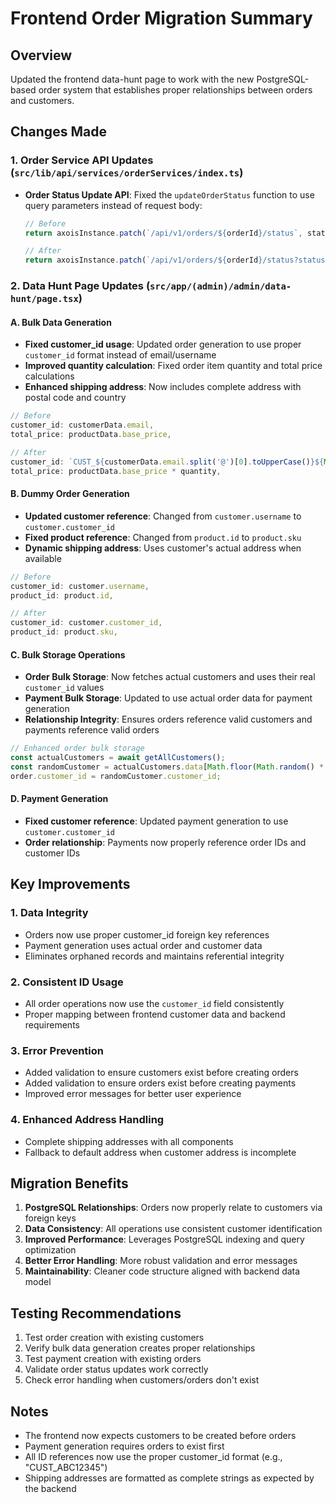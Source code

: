 # Frontend Order Migration Summary

## Overview
Updated the frontend data-hunt page to work with the new PostgreSQL-based order system that establishes proper relationships between orders and customers.

## Changes Made

### 1. Order Service API Updates (`src/lib/api/services/orderServices/index.ts`)

- **Order Status Update API**: Fixed the `updateOrderStatus` function to use query parameters instead of request body:
  ```typescript
  // Before
  return axoisInstance.patch(`/api/v1/orders/${orderId}/status`, status);
  
  // After  
  return axoisInstance.patch(`/api/v1/orders/${orderId}/status?status=${status}`);
  ```

### 2. Data Hunt Page Updates (`src/app/(admin)/admin/data-hunt/page.tsx`)

#### A. Bulk Data Generation
- **Fixed customer_id usage**: Updated order generation to use proper `customer_id` format instead of email/username
- **Improved quantity calculation**: Fixed order item quantity and total price calculations
- **Enhanced shipping address**: Now includes complete address with postal code and country

```typescript
// Before
customer_id: customerData.email,
total_price: productData.base_price,

// After
customer_id: `CUST_${customerData.email.split('@')[0].toUpperCase()}${Math.random().toString(36).substr(2, 4).toUpperCase()}`,
total_price: productData.base_price * quantity,
```

#### B. Dummy Order Generation
- **Updated customer reference**: Changed from `customer.username` to `customer.customer_id`
- **Fixed product reference**: Changed from `product.id` to `product.sku` 
- **Dynamic shipping address**: Uses customer's actual address when available

```typescript
// Before
customer_id: customer.username,
product_id: product.id,

// After
customer_id: customer.customer_id,
product_id: product.sku,
```

#### C. Bulk Storage Operations
- **Order Bulk Storage**: Now fetches actual customers and uses their real `customer_id` values
- **Payment Bulk Storage**: Updated to use actual order data for payment generation
- **Relationship Integrity**: Ensures orders reference valid customers and payments reference valid orders

```typescript
// Enhanced order bulk storage
const actualCustomers = await getAllCustomers();
const randomCustomer = actualCustomers.data[Math.floor(Math.random() * actualCustomers.data.length)];
order.customer_id = randomCustomer.customer_id;
```

#### D. Payment Generation
- **Fixed customer reference**: Updated payment generation to use `customer.customer_id`
- **Order relationship**: Payments now properly reference order IDs and customer IDs

## Key Improvements

### 1. **Data Integrity**
- Orders now use proper customer_id foreign key references
- Payment generation uses actual order and customer data
- Eliminates orphaned records and maintains referential integrity

### 2. **Consistent ID Usage**
- All order operations now use the `customer_id` field consistently
- Proper mapping between frontend customer data and backend requirements

### 3. **Error Prevention** 
- Added validation to ensure customers exist before creating orders
- Added validation to ensure orders exist before creating payments
- Improved error messages for better user experience

### 4. **Enhanced Address Handling**
- Complete shipping addresses with all components
- Fallback to default address when customer address is incomplete

## Migration Benefits

1. **PostgreSQL Relationships**: Orders now properly relate to customers via foreign keys
2. **Data Consistency**: All operations use consistent customer identification
3. **Improved Performance**: Leverages PostgreSQL indexing and query optimization
4. **Better Error Handling**: More robust validation and error messages
5. **Maintainability**: Cleaner code structure aligned with backend data model

## Testing Recommendations

1. Test order creation with existing customers
2. Verify bulk data generation creates proper relationships
3. Test payment creation with existing orders
4. Validate order status updates work correctly
5. Check error handling when customers/orders don't exist

## Notes

- The frontend now expects customers to be created before orders
- Payment generation requires orders to exist first
- All ID references now use the proper customer_id format (e.g., "CUST_ABC12345")
- Shipping addresses are formatted as complete strings as expected by the backend

